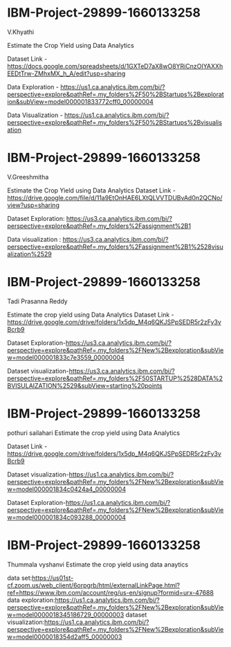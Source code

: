 # IBM-Project-29899-1660133258
V.Khyathi

Estimate the Crop Yield using Data Analytics

Dataset Link - https://docs.google.com/spreadsheets/d/1GXTeD7aX8wO8YRiCnzOIYAXXhEEDtTrw-ZMhxMX_h_A/edit?usp=sharing

Data Exploration - https://us1.ca.analytics.ibm.com/bi/?perspective=explore&pathRef=.my_folders%2F50%2BStartups%2Bexploration&subView=model000001833772cff0_00000004

Data Visualization - https://us1.ca.analytics.ibm.com/bi/?perspective=explore&pathRef=.my_folders%2F50%2BStartups%2Bvisualisation



# IBM-Project-29899-1660133258
V.Greeshmitha 

Estimate the Crop Yield using Data Analytics
Dataset Link - https://drive.google.com/file/d/11a9EtOnHAE6LXtQLVVTDUBvAd0n2QCNo/view?usp=sharing

Dataset Exploration: https://us3.ca.analytics.ibm.com/bi/?perspective=explore&pathRef=.my_folders%2Fassignment%2B1

Data visualization : https://us3.ca.analytics.ibm.com/bi/?perspective=explore&pathRef=.my_folders%2Fassignment%2B1%2528visualization%2529



# IBM-Project-29899-1660133258
Tadi Prasanna Reddy

Estimate the crop yield using Data Analytics
Dataset Link - https://drive.google.com/drive/folders/1x5dp_M4q6QKJSPpSEDR5r2zFy3vBcrb9

Dataset Exploration-https://us3.ca.analytics.ibm.com/bi/?perspective=explore&pathRef=.my_folders%2FNew%2Bexploration&subView=model000001833c7e3559_00000004

Dataset visualization-https://us3.ca.analytics.ibm.com/bi/?perspective=explore&pathRef=.my_folders%2F50STARTUP%2528DATA%2BVISULAIZATION%2529&subView=starting%20points


# IBM-Project-29899-1660133258
pothuri sailahari
Estimate the crop yield using Data Analytics

Dataset Link - https://drive.google.com/drive/folders/1x5dp_M4q6QKJSPpSEDR5r2zFy3vBcrb9

Dataset visualization-https://us1.ca.analytics.ibm.com/bi/?perspective=explore&pathRef=.my_folders%2FNew%2Bexploration&subView=model000001834c0424a4_00000004

Dataset Exploration-https://us1.ca.analytics.ibm.com/bi/?perspective=explore&pathRef=.my_folders%2FNew%2Bexploration&subView=model000001834c093288_00000004






# IBM-Project-29899-1660133258
Thummala vyshanvi
Estimate the crop yield using data anaytics

data set:https://us01st-cf.zoom.us/web_client/6orpgrb/html/externalLinkPage.html?ref=https://www.ibm.com/account/reg/us-en/signup?formid=urx-47688
data exploration:https://us1.ca.analytics.ibm.com/bi/?perspective=explore&pathRef=.my_folders%2FNew%2Bexploration&subView=model0000018345186729_00000003
dataset visualization:https://us1.ca.analytics.ibm.com/bi/?perspective=explore&pathRef=.my_folders%2FNew%2Bexploration&subView=model0000018354d2aff5_00000003
